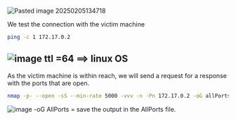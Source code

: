 
![Pasted image 20250205134718](https://github.com/user-attachments/assets/c559485b-954b-4aaa-b2c9-78db12544ae2)

We test the connection with the victim machine
```bash
ping -c 1 172.17.0.2
```
![image](https://github.com/user-attachments/assets/ca42314b-8c8c-4636-8527-5ec06a9783e6)
ttl =64 ==> linux OS
---------------------------------
As the victim machine is within reach, we will send a request for a response with the ports that are open.
```bash
nmap -p- --open -sS --min-rate 5000 -vvv -n -Pn 172.17.0.2 -oG allPorts
```
![image](https://github.com/user-attachments/assets/cb381a7f-8e0f-4e96-83b5-09b4d86167f5)
-oG AllPorts = save the output in the AllPorts file.

